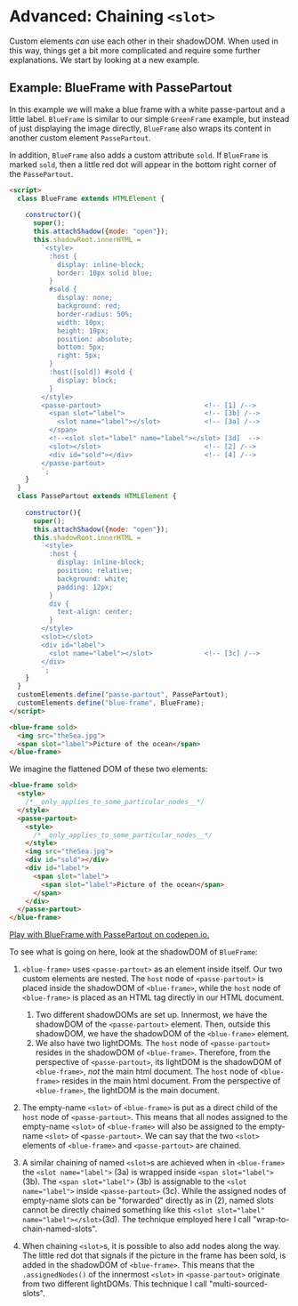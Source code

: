 # Advanced: Chaining `<slot>`

Custom elements *can* use each other in their shadowDOM.
When used in this way, things get a bit more complicated and 
require some further explanations.
We start by looking at a new example.

## Example: BlueFrame with PassePartout
In this example we will make a blue frame with a white passe-partout and a little label.
`BlueFrame` is similar to our simple `GreenFrame` example, 
but instead of just displaying the image directly,
`BlueFrame` also wraps its content in another custom element `PassePartout`.

In addition, `BlueFrame` also adds a custom attribute `sold`. 
If `BlueFrame` is marked `sold`, then a little red dot will 
appear in the bottom right corner of the `PassePartout`.

```html
<script>
  class BlueFrame extends HTMLElement {       
    
    constructor(){
      super();
      this.attachShadow({mode: "open"});
      this.shadowRoot.innerHTML =             
        `<style>
          :host {
            display: inline-block;                                  
            border: 10px solid blue;
          }
          #sold {
            display: none;
            background: red;
            border-radius: 50%;
            width: 10px;
            height: 10px;
            position: absolute;
            bottom: 5px;
            right: 5px;
          }
          :host([sold]) #sold {
            display: block;
          }
        </style>
        <passe-partout>                          <!-- [1] /-->
          <span slot="label">                    <!-- [3b] /-->
            <slot name="label"></slot>           <!-- [3a] /-->
          </span>                                
          <!--<slot slot="label" name="label"></slot> [3d]  -->
          <slot></slot>                          <!-- [2] /-->
          <div id="sold"></div>                  <!-- [4] /-->
        </passe-partout>
        `;                      
    }
  }
  class PassePartout extends HTMLElement {       
    
    constructor(){                                      
      super();
      this.attachShadow({mode: "open"});
      this.shadowRoot.innerHTML =             
        `<style>
          :host {
            display: inline-block;
            position: relative;                                  
            background: white;
            padding: 12px;
          }
          div {
            text-align: center;
          }
        </style>
        <slot></slot>
        <div id="label">
          <slot name="label"></slot>             <!-- [3c] /-->
        </div>
        `;                      
    }
  }
  customElements.define("passe-partout", PassePartout);
  customElements.define("blue-frame", BlueFrame);
</script>

<blue-frame sold>
  <img src="theSea.jpg">
  <span slot="label">Picture of the ocean</span>
</blue-frame>
```

We imagine the flattened DOM of these two elements:
```html
<blue-frame sold>
  <style>
    /*__only_applies_to_some_particular_nodes__*/
  </style>
  <passe-partout>                          
    <style>
      /*__only_applies_to_some_particular_nodes__*/    
    </style>
    <img src="theSea.jpg">
    <div id="sold"></div>                  
    <div id="label">
      <span slot="label">
        <span slot="label">Picture of the ocean</span>
      </span>
    </div>
  </passe-partout>
</blue-frame>
```

[Play with BlueFrame with PassePartout on codepen.io.](https://codepen.io/orstavik/pen/aKWyjV)

To see what is going on here, look at the shadowDOM of `BlueFrame`:

1. `<blue-frame>` uses `<passe-partout>` as an element inside itself.
Our two custom elements are nested.
The `host` node of `<passe-partout>` is placed inside the shadowDOM of `<blue-frame>`,
while the `host` node of `<blue-frame>` is placed as an HTML tag directly in our HTML document.
   1. Two different shadowDOMs are set up.
   Innermost, we have the shadowDOM of the `<passe-partout>` element.
   Then, outside this shadowDOM, we have the shadowDOM of the `<blue-frame>` element.
   2. We also have two lightDOMs.
   The `host` node of `<passe-partout>` resides in the shadowDOM of `<blue-frame>`.
   Therefore, from the perspective of `<passe-partout>`, 
   its lightDOM is the shadowDOM of `<blue-frame>`, *not* the main html document.
   The `host` node of `<blue-frame>` resides in the main html document.
   From the perspective of `<blue-frame>`, the lightDOM is the main document.

2. The empty-name `<slot>` of `<blue-frame>` is put as a direct child of the `host` node of `<passe-partout>`.
This means that all nodes assigned to the empty-name `<slot>` of `<blue-frame>` will also be 
assigned to the empty-name `<slot>` of `<passe-partout>`.
We can say that the two `<slot>` elements of `<blue-frame>` and `<passe-partout>` are chained.

3. A similar chaining of named `<slot>`s are achieved when in `<blue-frame>` the 
`<slot name="label">` (3a) is wrapped inside `<span slot="label">` (3b).
The `<span slot="label">` (3b) is assignable to the `<slot name="label">` inside `<passe-partout>` (3c).
While the assigned nodes of empty-name slots can be "forwarded" directly as in (2),
named slots cannot be directly chained something like this `<slot slot="label" name="label"></slot>`(3d).
The technique employed here I call "wrap-to-chain-named-slots".

4. When chaining `<slot>`s, it is possible to also add nodes along the way.
The little red dot that signals if the picture in the frame has been sold, 
is added in the shadowDOM of `<blue-frame>`. 
This means that the `.assignedNodes()` of the innermost `<slot>` in `<passe-partout>` originate 
from two different lightDOMs. This technique I call "multi-sourced-slots".
 
<!--
use the term transpose 
-->